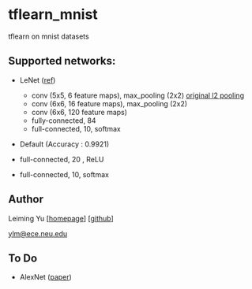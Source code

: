 # tflearn_mnist
tflearn on mnist datasets

## Supported networks:
* LeNet ([ref](http://eblearn.sourceforge.net/beginner_tutorial2_train.html))
  * conv (5x5, 6 feature maps), max_pooling (2x2) [original l2 pooling](http://neuralnetworksanddeeplearning.com/chap6.html)
  * conv (6x6, 16 feature maps), max_pooling (2x2)
  * conv (6x6, 120 feature maps)
  * fully-connected, 84
  * full-connected, 10, softmax
  
* Default  (Accuracy : 0.9921)
 * full-connected, 20 , ReLU
 * full-connected, 10, softmax


## Author
Leiming Yu
[[homepage](http://www1.coe.neu.edu/~ylm/)]
[[github](https://github.com/3upperm2n/)]

ylm@ece.neu.edu


## To Do
* AlexNet ([paper](https://papers.nips.cc/paper/4824-imagenet-classification-with-deep-convolutional-neural-networks.pdf))
